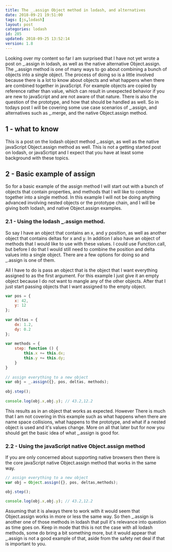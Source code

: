 ```yaml
---
title: The _.assign Object method in lodash, and alternatives
date: 2018-09-21 19:51:00
tags: [js,lodash]
layout: post
categories: lodash
id: 285
updated: 2018-09-25 13:52:14
version: 1.8
---
```


Looking over my content so far I am surprised that I have not yet wrote a post on \_.assign in lodash, as well as the native alternative Object.assign. The \_.assign method is one of many ways to go about combining a bunch of objects into a single object. The process of doing so is a little involved because there is a lot to know about objects and what happens when there are combined together in javaScript. For example objects are copied by reference rather than value, which can result in unexpected behavior if you are new to javaScript and are not aware of that nature. There is also the question of the prototype, and how that should be handled as well. So in todays post I will be covering some use case scenarios of \_.assign, and alternatives such as \_.merge, and the native Object.assign method.

<!-- more -->

## 1 - what to know

This is a post on the lodash object method \_.assign, as well as the native javaScript Object.assign method as well. This is not a getting started post on lodash, or javaScrtipt and I expect that you have at least some background with these topics.

## 2 - Basic example of assign

So for a basic example of the assign method I will start out with a bunch of objects that contain properties, and methods that I will like to combine together into a single method. In this example I will not be doing anything advanced involving nested objects or the prototype chain, and I will be giving both lodash, and native Object.assign examples.

### 2.1 - Using the lodash \_.assign method.

So say I have an object that contains an x, and y position, as well as another object that contains deltas for x and y. In addition I also have an object of methods that I would like to use with these values. I could use Function.call, but before I do that I would still need to combine the position and delta values into a single object. There are a few options for doing so and \_.assign is one of them.

All I have to do is pass an object that is the object that I want everything assigned to as the first argument. For this example I just give it an empty object because I do not want to mangle any of the other objects. After that I just start passing objects that I want assigned to the empty object.

```js
var pos = {
    x: 42,
    y: 12
};
 
var deltas = {
    dx: 1.2,
    dy: 0.2
};
 
var methods = {
    step: function () {
        this.x += this.dx;
        this.y += this.dy;
    }
}
 
// assign everything to a new object
var obj = _.assign({}, pos, deltas, methods);
 
obj.step();
 
console.log(obj.x,obj.y); // 43.2,12.2
```

This results as in an object that works as expected. However There is much that I am not covering in this example such as what happens when there are name space collisions, what happens to the prototype, and what if a nested object is used and it's values change. More on all that later but for now you should get the basic idea of what \_.assign is good for.


### 2.2 - Using the javaScript native Object.assign method

If you are only concerned about supporting native browsers then there is the core javaScript native Object.assign method that works in the same way.

```js
// assign everything to a new object
var obj = Object.assign({}, pos, deltas,methods);

obj.step();

console.log(obj.x,obj.y); // 43.2,12.2
```

Assuming that it is always there to work with it would seem that Object.assign works in more or less the same way. So then \_.assign is another one of those methods in lodash that pull it's relevance into question as time goes on. Keep in mode that this is not the case with all lodash methods, some do bring a bit something more, but it would appear that \_.assign is not a good example of that, aside from the safety net deal if that is important to you.
